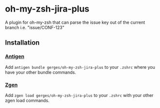 # oh-my-zsh-jira-plus

A plugin for oh-my-zsh that can parse the issue key out of the current branch i.e. "issue/CONF-123"

## Installation

### [Antigen](github.com/zsh-users/antigen)

Add `antigen bundle gerges/oh-my-zsh-jira-plus` to your `.zshrc` where you have your other bundle commands.

### [Zgen](tarjoilija/zgen)

Add `zgen load gerges/oh-my-zsh-jira-plus` to your `.zshrc` with your other zgen load commands.
